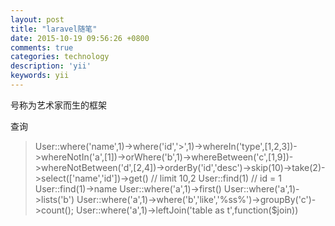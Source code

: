 ```yaml
---
layout: post
title: "laravel随笔"
date: 2015-10-19 09:56:26 +0800
comments: true
categories: technology
description: 'yii'
keywords: yii
---
```


号称为艺术家而生的框架
<!--more-->
查询
>User::where('name',1)->where('id','>',1)->whereIn('type',[1,2,3])->whereNotIn('a',[1])->orWhere('b',1)->whereBetween('c',[1,9])->whereNotBetween('d',[2,4])->orderBy('id','desc')->skip(10)->take(2)->select(['name','id'])->get() // limit 10,2
>User::find(1)  // id = 1
>User::find(1)->name
>User::where('a',1)->first()
>User::where('a',1)->lists('b')
>User::where('a',1)->where('b','like','%ss%')->groupBy('c')->count();
>User::where('a',1)->leftJoin('table as t',function($join))
